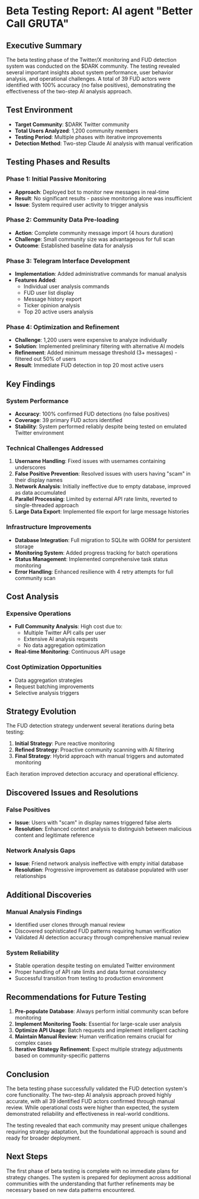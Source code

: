 # Beta Testing Report: AI agent "Better Call GRUTA"

## Executive Summary

The beta testing phase of the Twitter/X monitoring and FUD detection system was conducted on the $DARK community. The testing revealed several important insights about system performance, user behavior analysis, and operational challenges. A total of 39 FUD actors were identified with 100% accuracy (no false positives), demonstrating the effectiveness of the two-step AI analysis approach.

## Test Environment

- **Target Community**: $DARK Twitter community
- **Total Users Analyzed**: 1,200 community members
- **Testing Period**: Multiple phases with iterative improvements
- **Detection Method**: Two-step Claude AI analysis with manual verification

## Testing Phases and Results

### Phase 1: Initial Passive Monitoring
- **Approach**: Deployed bot to monitor new messages in real-time
- **Result**: No significant results - passive monitoring alone was insufficient
- **Issue**: System required user activity to trigger analysis

### Phase 2: Community Data Pre-loading
- **Action**: Complete community message import (4 hours duration)
- **Challenge**: Small community size was advantageous for full scan
- **Outcome**: Established baseline data for analysis

### Phase 3: Telegram Interface Development
- **Implementation**: Added administrative commands for manual analysis
- **Features Added**:
  - Individual user analysis commands
  - FUD user list display
  - Message history export
  - Ticker opinion analysis
  - Top 20 active users analysis

### Phase 4: Optimization and Refinement
- **Challenge**: 1,200 users were expensive to analyze individually
- **Solution**: Implemented preliminary filtering with alternative AI models
- **Refinement**: Added minimum message threshold (3+ messages) - filtered out 50% of users
- **Result**: Immediate FUD detection in top 20 most active users

## Key Findings

### System Performance
- **Accuracy**: 100% confirmed FUD detections (no false positives)
- **Coverage**: 39 primary FUD actors identified
- **Stability**: System performed reliably despite being tested on emulated Twitter environment

### Technical Challenges Addressed
1. **Username Handling**: Fixed issues with usernames containing underscores
2. **False Positive Prevention**: Resolved issues with users having "scam" in their display names
3. **Network Analysis**: Initially ineffective due to empty database, improved as data accumulated
4. **Parallel Processing**: Limited by external API rate limits, reverted to single-threaded approach
5. **Large Data Export**: Implemented file export for large message histories

### Infrastructure Improvements
- **Database Integration**: Full migration to SQLite with GORM for persistent storage
- **Monitoring System**: Added progress tracking for batch operations
- **Status Management**: Implemented comprehensive task status monitoring
- **Error Handling**: Enhanced resilience with 4 retry attempts for full community scan

## Cost Analysis

### Expensive Operations
- **Full Community Analysis**: High cost due to:
  - Multiple Twitter API calls per user
  - Extensive AI analysis requests
  - No data aggregation optimization
- **Real-time Monitoring**: Continuous API usage

### Cost Optimization Opportunities
- Data aggregation strategies
- Request batching improvements
- Selective analysis triggers

## Strategy Evolution

The FUD detection strategy underwent several iterations during beta testing:

1. **Initial Strategy**: Pure reactive monitoring
2. **Refined Strategy**: Proactive community scanning with AI filtering
3. **Final Strategy**: Hybrid approach with manual triggers and automated monitoring

Each iteration improved detection accuracy and operational efficiency.

## Discovered Issues and Resolutions

### False Positives
- **Issue**: Users with "scam" in display names triggered false alerts
- **Resolution**: Enhanced context analysis to distinguish between malicious content and legitimate reference

### Network Analysis Gaps
- **Issue**: Friend network analysis ineffective with empty initial database
- **Resolution**: Progressive improvement as database populated with user relationships

## Additional Discoveries

### Manual Analysis Findings
- Identified user clones through manual review
- Discovered sophisticated FUD patterns requiring human verification
- Validated AI detection accuracy through comprehensive manual review

### System Reliability
- Stable operation despite testing on emulated Twitter environment
- Proper handling of API rate limits and data format consistency
- Successful transition from testing to production environment

## Recommendations for Future Testing

1. **Pre-populate Database**: Always perform initial community scan before monitoring
2. **Implement Monitoring Tools**: Essential for large-scale user analysis
3. **Optimize API Usage**: Batch requests and implement intelligent caching
4. **Maintain Manual Review**: Human verification remains crucial for complex cases
5. **Iterative Strategy Refinement**: Expect multiple strategy adjustments based on community-specific patterns

## Conclusion

The beta testing phase successfully validated the FUD detection system's core functionality. The two-step AI analysis approach proved highly accurate, with all 39 identified FUD actors confirmed through manual review. While operational costs were higher than expected, the system demonstrated reliability and effectiveness in real-world conditions.

The testing revealed that each community may present unique challenges requiring strategy adaptation, but the foundational approach is sound and ready for broader deployment.

## Next Steps

The first phase of beta testing is complete with no immediate plans for strategy changes. The system is prepared for deployment across additional communities with the understanding that further refinements may be necessary based on new data patterns encountered.